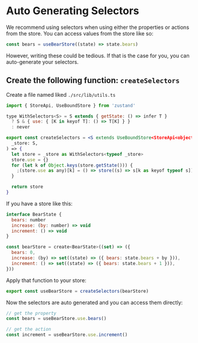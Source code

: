 # Auto Generating Selectors

We recommend using selectors when using either the properties or actions from the store. You can access values from the store like so:

```jsx
const bears = useBearStore((state) => state.bears)
```

However, writing these could be tedious. If that is the case for you, you can auto-generate your selectors.

## Create the following function: `createSelectors`

Create a file named liked `./src/lib/utils.ts`

```jsx
import { StoreApi, UseBoundStore } from 'zustand'

type WithSelectors<S> = S extends { getState: () => infer T }
  ? S & { use: { [K in keyof T]: () => T[K] } }
  : never

export const createSelectors = <S extends UseBoundStore<StoreApi<object>>>(
  _store: S,
) => {
  let store = _store as WithSelectors<typeof _store>
  store.use = {}
  for (let k of Object.keys(store.getState())) {
    ;(store.use as any)[k] = () => store((s) => s[k as keyof typeof s])
  }

  return store
}
```

If you have a store like this:

```jsx
interface BearState {
  bears: number
  increase: (by: number) => void
  increment: () => void
}

const bearStore = create<BearState>((set) => ({
  bears: 0,
  increase: (by) => set((state) => ({ bears: state.bears + by })),
  increment: () => set((state) => ({ bears: state.bears + 1 })),
}))
```

Apply that function to your store:

```jsx
export const useBearStore = createSelectors(bearStore)
```

Now the selectors are auto generated and you can access them directly:

```jsx
// get the property
const bears = useBearStore.use.bears()

// get the action
const increment = useBearStore.use.increment()
```